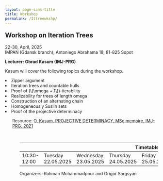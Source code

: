 ```yaml
---
layout: page-sans-title
title: Workshop
permalink: /Ittreewkshp/
---
```

<h2 style="margin-top: 20px;">Workshop on Iteration Trees</h2>
22-30, April, 2025
<br/>
IMPAN (Gdansk branch),  Antoniego Abrahama 18, 81-825 Sopot

**Lecturer: Obrad Kasum (IMJ-PRG)** 



Kasum will cover the following topics during the workshop.
<br/>
<li>Zipper argument</li>
<li>Iteration trees and countable hulls</li>
<li>Proof of (\(\omega + 1\))-iterability </li>
<li>Realizability for trees of length omega </li>
<li>Construction of an alternating chain</li>
<li>Homogeneously Suslin sets</li>
<li>Proof of the projective determinacy</li>


<ul>
Resource: <a href="https://drive.google.com/file/d/1irjAiXHzFf7ym7XnRyciXKZ_G2AyTDSP/view?usp=sharing">O. Kasum, PROJECTIVE DETERMINACY, MSc memoire, IMJ-PRG, 2021</a> 
 <ul>

<br/>

<div class="table-container">
<table>
 <thead>
    <!-- Timetable Header Row -->
    <tr>
      <th colspan="9" style="text-align: center; font-size: 16px; font-weight: bold;">Timetable</th>
    </tr>
  </thead>
  <tbody>
    <!-- Monday -->
    <tr>
    <td rowspan="1">10:30-12:00 </td>
      <td>Tuesday<br/>22.05.2025</td>
      <td>Wednesday<br/>23.05.2025</td>
      <td>Thursday<br/>24.05.2025</td>
      <td>Friday<br/>25.05.2025</td>
      <td></td>
      <td>Monday<br/>28.05.2025</td>
      <td>Tuesday<br/>29.05.2025</td>
      <td>Wednesday<br/>30.05.2025</td>
    </tr>
  </tbody>
</table>
</div>

 Organizers:  Rahman Mohammadpour and Grigor Sargsyan

